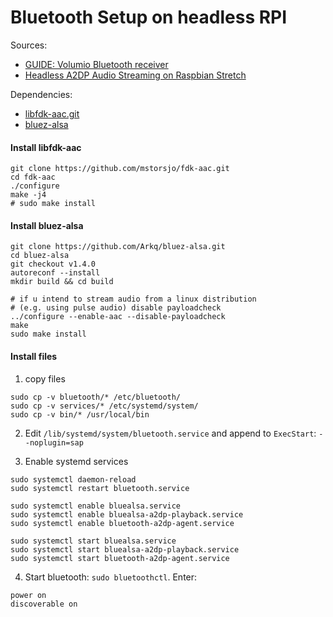 # Bluetooth Setup on headless RPI

Sources:
- [GUIDE: Volumio Bluetooth receiver](https://volumio.org/forum/volumio-bluetooth-receiver-t8937.html)
- [Headless A2DP Audio Streaming on Raspbian Stretch](https://gist.github.com/mill1000/74c7473ee3b4a5b13f6325e9994ff84c#)

Dependencies:
- [libfdk-aac.git](https://github.com/mstorsjo/fdk-aac)
- [bluez-alsa](https://github.com/Arkq/bluez-alsa)

####  Install libfdk-aac
```
git clone https://github.com/mstorsjo/fdk-aac.git
cd fdk-aac
./configure
make -j4 
# sudo make install
```

#### Install bluez-alsa
```
git clone https://github.com/Arkq/bluez-alsa.git
cd bluez-alsa
git checkout v1.4.0
autoreconf --install
mkdir build && cd build

# if u intend to stream audio from a linux distribution 
# (e.g. using pulse audio) disable payloadcheck
../configure --enable-aac --disable-payloadcheck
make 
sudo make install
```

#### Install files

1. copy files
```
sudo cp -v bluetooth/* /etc/bluetooth/
sudo cp -v services/* /etc/systemd/system/
sudo cp -v bin/* /usr/local/bin
```

2. Edit `/lib/systemd/system/bluetooth.service` and append to `ExecStart`: `--noplugin=sap`

3. Enable systemd services
```
sudo systemctl daemon-reload
sudo systemctl restart bluetooth.service

sudo systemctl enable bluealsa.service
sudo systemctl enable bluealsa-a2dp-playback.service
sudo systemctl enable bluetooth-a2dp-agent.service

sudo systemctl start bluealsa.service
sudo systemctl start bluealsa-a2dp-playback.service
sudo systemctl start bluetooth-a2dp-agent.service
```

4. Start bluetooth: `sudo bluetoothctl`. Enter:
```
power on
discoverable on
```




